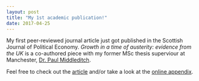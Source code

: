 ```yaml
---
layout: post
title: "My 1st academic publication!"
date: 2017-04-25
---
```


My first peer-reviewed journal article just got published in the Scottish Journal of Political Economy. *Growth in a time of austerity: evidence from the UK* is a co-authored piece with my former MSc thesis superviour at Manchester,
<a href="https://www.research.manchester.ac.uk/portal/paul.middleditch.html" target="_blank">Dr. Paul Middleditch</a>.

Feel free to check out the <a href="http://onlinelibrary.wiley.com/doi/10.1111/sjpe.12132/abstract" target="_blank">article</a> and/or take a look at the <a href="https://amannj.github.io/research/appendices/Growth-in-a-Time-of-Austerity/OnlineAppendix.html" target="_blank">online appendix</a>.
